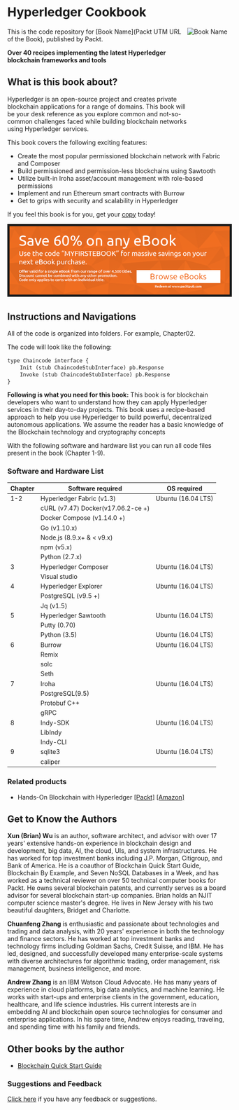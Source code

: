 # Hyperledger Cookbook

<a href="Packt UTM URL of the Book"><img src="Cover Image URL of the Book" alt="Book Name" height="256px" align="right"></a>

This is the code repository for [Book Name](Packt UTM URL of the Book), published by Packt.

**Over 40 recipes implementing the latest Hyperledger blockchain frameworks and tools**

## What is this book about?
Hyperledger is an open-source project and creates private blockchain applications for a range of domains. This book will be your desk reference as you explore common and not-so-common challenges faced while building blockchain networks using Hyperledger services.

This book covers the following exciting features: 
* Create the most popular permissioned blockchain network with Fabric and Composer
* Build permissioned and permission-less blockchains using Sawtooth
* Utilize built-in Iroha asset/account management with role-based permissions
* Implement and run Ethereum smart contracts with Burrow 
* Get to grips with security and scalability in Hyperledger

If you feel this book is for you, get your [copy](https://www.amazon.com/dp/10DigitISBN) today!

<a href="https://www.packtpub.com/?utm_source=github&utm_medium=banner&utm_campaign=GitHubBanner"><img src="https://raw.githubusercontent.com/PacktPublishing/GitHub/master/GitHub.png" 
alt="https://www.packtpub.com/" border="5" /></a>


## Instructions and Navigations
All of the code is organized into folders. For example, Chapter02.

The code will look like the following:
```
type Chaincode interface {
    Init (stub ChaincodeStubInterface) pb.Response
    Invoke (stub ChaincodeStubInterface) pb.Response
}

```

**Following is what you need for this book:**
This book is for blockchain developers who want to understand how they can apply Hyperledger services in their day-to-day projects. This book uses a recipe-based approach to help you use Hyperledger to build powerful, decentralized autonomous applications. We assume the reader has a basic knowledge of the Blockchain technology and cryptography concepts

With the following software and hardware list you can run all code files present in the book (Chapter 1-9).

### Software and Hardware List

| Chapter  | Software required                   | OS required                        |
| -------- | ------------------------------------| -----------------------------------|
| 1-2      | Hyperledger Fabric (v1.3)           | Ubuntu (16.04 LTS)                 |            | 
|          | cURL (v7.47) Docker(v17.06.2-ce +)  |                                    |
|          |  Docker Compose (v1.14.0 +)         |                                    |
|          | Go (v1.10.x) 			             |                                    |
|          | Node.js (8.9.x+ & < v9.x)           |                                    |
|          | npm (v5.x)                          |                                    |
|          | Python (2.7.x)                      |                                    |
| 3        | Hyperledger Composer                | Ubuntu (16.04 LTS)                 |
|          | Visual studio                       |                                    |
| 4        | Hyperledger Explorer                | Ubuntu (16.04 LTS)                 |
|          | PostgreSQL (v9.5 +)                 |                                    |
|          | Jq (v1.5)                           |                                    |
| 5        | Hyperledger Sawtooth                | Ubuntu (16.04 LTS)                 | 
|          | Putty (0.70)                        |                                    | 
|          | Python (3.5)                        | Ubuntu (16.04 LTS)                 |
| 6        | Burrow                              | Ubuntu (16.04 LTS)                 |
|          | Remix                               |                                    |
|          | solc                                |                                    |
|          | Seth                                |                                    |
| 7		   | Iroha                               | Ubuntu (16.04 LTS)                 |
|          | PostgreSQL(9.5)                     |                                    |
|          | Protobuf C++                        |                                    |
|          | gRPC                                |                                    | 
| 8        | Indy-SDK                            | Ubuntu (16.04 LTS)                 |
|          | LibIndy                             |                                    |
|          | Indy-CLI                            |                                    |
| 9        | sqlite3                             | Ubuntu (16.04 LTS)                 |
|          | caliper                             |                                    |


### Related products
* Hands-On Blockchain with Hyperledger [[Packt]](https://prod.packtpub.com/in/big-data-and-business-intelligence/hands-blockchain-hyperledger?utm_source=github&utm_medium=repository&utm_campaign=9781788994521) [[Amazon]](https://www.amazon.com/dp/1788994523)


## Get to Know the Authors
**Xun (Brian) Wu** is an author, software architect, and advisor with over 17 years' extensive hands-on experience in blockchain design and development, big data, AI, the cloud, UIs, and system infrastructures. He has worked for top investment banks including J.P. Morgan, Citigroup, and Bank of America. He is a coauthor of Blockchain Quick Start Guide, Blockchain By Example, and Seven NoSQL Databases in a Week, and has worked as a technical reviewer on over 50 technical computer books for Packt. He owns several blockchain patents, and currently serves as a board advisor for several blockchain start-up companies. Brian holds an NJIT computer science master's degree. He lives in New Jersey with his two beautiful daughters, Bridget and Charlotte.

**Chuanfeng Zhang** is enthusiastic and passionate about technologies and trading and data analysis, with 20 years' experience in both the technology and finance sectors. He has worked at top investment banks and technology firms including Goldman Sachs, Credit Suisse, and IBM. He has led, designed, and successfully developed many enterprise-scale systems with diverse architectures for algorithmic trading, order management, risk management, business intelligence, and more.

**Andrew Zhang** is an IBM Watson Cloud Advocate. He has many years of experience in cloud platforms, big data analytics, and machine learning. He works with start-ups and enterprise clients in the government, education, healthcare, and life science industries. His current interests are in embedding AI and blockchain open source technologies for consumer and enterprise applications. In his spare time, Andrew enjoys reading, traveling, and spending time with his family and friends.



## Other books by the author
* [Blockchain Quick Start Guide](https://prod.packtpub.com/in/big-data-and-business-intelligence/blockchain-quick-start-guide?utm_source=github&utm_medium=repository&utm_campaign=9781789807974)


### Suggestions and Feedback
[Click here](https://docs.google.com/forms/d/e/1FAIpQLSdy7dATC6QmEL81FIUuymZ0Wy9vH1jHkvpY57OiMeKGqib_Ow/viewform) if you have any feedback or suggestions.
